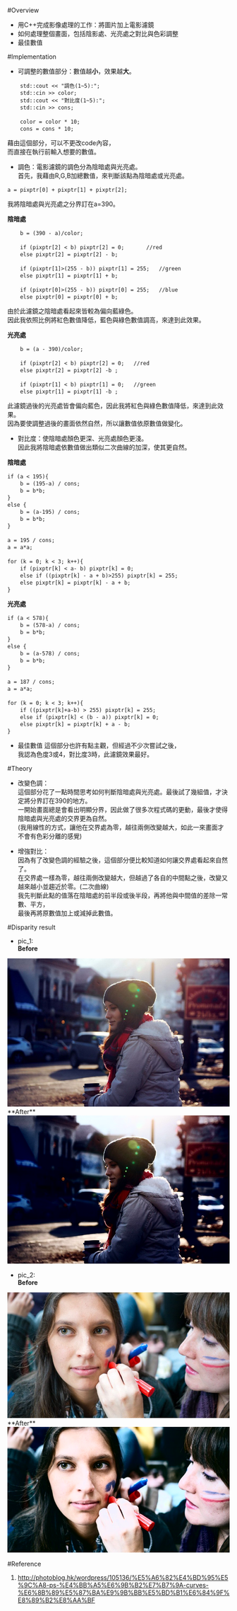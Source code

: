 #Overview
* 用C++完成影像處理的工作：將圖片加上電影濾鏡
* 如何處理整個畫面，包括陰影處、光亮處之對比與色彩調整
* 最佳數值

#Implementation
* 可調整的數值部分：數值越**小**，效果越**大**。
```
	std::cout << "調色(1~5):";
	std::cin >> color;
	std::cout << "對比度(1~5):";
	std::cin >> cons;

	color = color * 10;
	cons = cons * 10;
```
藉由這個部分，可以不更改code內容，<br/>
而直接在執行前輸入想要的數值。

* 調色：電影濾鏡的調色分為陰暗處與光亮處。<br/>
首先，我藉由R,G,B加總數值，來判斷該點為陰暗處或光亮處。
```
a = pixptr[0] + pixptr[1] + pixptr[2];
```
我將陰暗處與光亮處之分界訂在a=390。

  **陰暗處**

```
	b = (390 - a)/color;
				
	if (pixptr[2] < b) pixptr[2] = 0;		//red
	else pixptr[2] = pixptr[2] - b;

	if (pixptr[1]>(255 - b)) pixptr[1] = 255;	//green
	else pixptr[1] = pixptr[1] + b;

	if (pixptr[0]>(255 - b)) pixptr[0] = 255;	//blue
	else pixptr[0] = pixptr[0] + b;
```
由於此濾鏡之陰暗處看起來皆較為偏向藍綠色。<br/>
因此我依照比例將紅色數值降低，藍色與綠色數值調高，來達到此效果。

**光亮處**
```
	b = (a - 390)/color;
	
	if (pixptr[2] < b) pixptr[2] = 0;	//red
	else pixptr[2] = pixptr[2] -b ;
				
	if (pixptr[1] < b) pixptr[1] = 0;	//green
	else pixptr[1] = pixptr[1] -b ;
```
此濾鏡過後的光亮處皆會偏向藍色，因此我將紅色與綠色數值降低，來達到此效果。<br/>
因為要使調整過後的畫面依然自然，所以讓數值依原數值做變化。

* 對比度：使陰暗處顏色更深、光亮處顏色更淺。<br/>
因此我將陰暗處依數值做出類似二次曲線的加深，使其更自然。<br/>

**陰暗處**
```
if (a < 195){
	b = (195-a) / cons;
	b = b*b;
}
else {
	b = (a-195) / cons;
	b = b*b;
}

a = 195 / cons;
a = a*a;

for (k = 0; k < 3; k++){
	if (pixptr[k] < a- b) pixptr[k] = 0;
	else if ((pixptr[k] - a + b)>255) pixptr[k] = 255;
	else pixptr[k] = pixptr[k] - a + b;
}
```

**光亮處**
```
if (a < 578){
	b = (578-a) / cons;
	b = b*b;
}
else {
	b = (a-578) / cons;
	b = b*b;
}

a = 187 / cons;
a = a*a;

for (k = 0; k < 3; k++){
	if ((pixptr[k]+a-b) > 255) pixptr[k] = 255;
	else if (pixptr[k] < (b - a)) pixptr[k] = 0;
	else pixptr[k] = pixptr[k] + a - b;
}
```


* 最佳數值
這個部分也許有點主觀，但經過不少次嘗試之後，<br/>
我認為色度3或4，對比度3時，此濾鏡效果最好。

#Theory
* 改變色調：<br/>
這個部分花了一點時間思考如何判斷陰暗處與光亮處。最後試了幾組值，才決定將分界訂在390的地方。<br/>
一開始畫面總是會看出明顯分界，因此做了很多次程式碼的更動，最後才使得陰暗處與光亮處的交界更為自然。<br/>
(我用線性的方式，讓他在交界處為零，越往兩側改變越大，如此一來畫面才不會有色彩分離的感覺)

* 增強對比：<br/>
因為有了改變色調的經驗之後，這個部分便比較知道如何讓交界處看起來自然了。<br/>
在交界處一樣為零，越往兩側改變越大，但越過了各自的中間點之後，改變又越來越小並趨近於零。(二次曲線)<br/>
我先判斷此點的值落在陰暗處的前半段或後半段，再將他與中間值的差除一常數、平方，<br/>
最後再將原數值加上或減掉此數值。

#Disparity result
* pic_1:<br/>
**Before**
<img src="image/city.jpg" >
**After**
<img src="image/Result_city.png" >

* pic_2:<br/>
**Before**
<img src="image/try.jpg" >
**After**
<img src="image/Result_try.png" >

#Reference
1.  http://photoblog.hk/wordpress/105136/%E5%A6%82%E4%BD%95%E5%9C%A8-ps-%E4%BB%A5%E6%9B%B2%E7%B7%9A-curves-%E6%8B%89%E5%87%BA%E9%9B%BB%E5%BD%B1%E6%84%9F%E8%89%B2%E8%AA%BF
